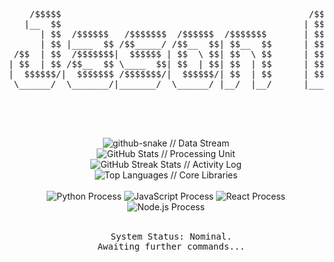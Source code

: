 <div align="center">

  <pre>
    /$$$$$                                               /$$$$$$$            /$$                                         
   |__  $$                                              | $$__  $$          | $$                                         
      | $$  /$$$$$$   /$$$$$$$  /$$$$$$  /$$$$$$$       | $$  \ $$  /$$$$$$ | $$  /$$$$$$  /$$   /$$  /$$$$$$  /$$    /$$
      | $$ |____  $$ /$$_____/ /$$__  $$| $$__  $$      | $$$$$$$  |____  $$| $$ |____  $$| $$  | $$ /$$__  $$|  $$  /$$/
 /$$  | $$  /$$$$$$$|  $$$$$$ | $$  \ $$| $$  \ $$      | $$__  $$  /$$$$$$$| $$  /$$$$$$$| $$  | $$| $$$$$$$$ \  $$/$$/ 
| $$  | $$ /$$__  $$ \____  $$| $$  | $$| $$  | $$      | $$  \ $$ /$$__  $$| $$ /$$__  $$| $$  | $$| $$_____/  \  $$$/  
|  $$$$$$/|  $$$$$$$ /$$$$$$$/|  $$$$$$/| $$  | $$      | $$$$$$$/|  $$$$$$$| $$|  $$$$$$$|  $$$$$$$|  $$$$$$$   \  $/   
 \______/  \_______/|_______/  \______/ |__/  |__/      |_______/  \_______/|__/ \_______/ \____  $$ \_______/    \_/    
                                                                                           /$$  | $$                     
                                                                                          |  $$$$$$/                     
                                                                                           \______/                      

</div>

<div align="center">
  <img src="https://raw.githubusercontent.com/jasonbalayev/jasonbalayev/output/github-snake-dark.svg" alt="github-snake // Data Stream" />
</div>

<div align="center">

  <img src="https://github-readme-stats.vercel.app/api?username=jasonbalayev&show_icons=true&theme=dark&hide_border=true&count_private=true&title_color=00ff00&text_color=ffffff&icon_color=00ffff&bg_color=0d1117" alt="GitHub Stats // Processing Unit" />
  <br/>
  <img src="https://github-readme-streak-stats.herokuapp.com/?user=jasonbalayev&theme=dark&hide_border=true&stroke=00ff00&ring=00ffff&sideNums=ffffff&sideLabels=ffffff&dates=ffffff&background=0d1117" alt="GitHub Streak Stats // Activity Log" />
  <br/>
  <img src="https://github-readme-stats.vercel.app/api/top-langs/?username=jasonbalayev&layout=compact&theme=dark&hide_border=true&title_color=00ff00&text_color=ffffff&icon_color=00ffff&bg_color=0d1117" alt="Top Languages // Core Libraries" />

  <br/>
  <br/>

  

  <img src="https://img.shields.io/badge/-Python-3670A0?style=for-the-badge&logo=python&logoColor=ffffff&color=0d1117" alt="Python Process"/>
  <img src="https://img.shields.io/badge/-JavaScript-F7DF1E?style=for-the-badge&logo=javascript&logoColor=000000&color=0d1117" alt="JavaScript Process"/>
  <img src="https://img.shields.io/badge/-React-61DAFB?style=for-the-badge&logo=react&logoColor=000000&color=0d1117" alt="React Process"/>
  <img src="https://img.shields.io/badge/-Node.js-339933?style=for-the-badge&logo=node.js&logoColor=ffffff&color=0d1117" alt="Node.js Process"/>
    <br/>
  <br/>


  <pre>
  System Status: Nominal.
  Awaiting further commands...
  </pre>

</div>

<br/>
